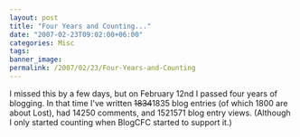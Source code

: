 ```yaml
---
layout: post
title: "Four Years and Counting..."
date: "2007-02-23T09:02:00+06:00"
categories: Misc 
tags: 
banner_image: 
permalink: /2007/02/23/Four-Years-and-Counting
---
```


I missed this by a few days, but on February 12nd I passed four years of blogging. In that time I've written <strike>1834</strike>1835 blog entries (of which 1800 are about Lost), had 14250 comments, and 1521571 blog entry views. (Although I only started counting when BlogCFC started to support it.)